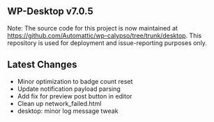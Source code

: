## WP-Desktop v7.0.5

Note: The source code for this project is now maintained at https://github.com/Automattic/wp-calypso/tree/trunk/desktop. This repository is used for deployment and issue-reporting purposes only.

## Latest Changes

* Minor optimization to badge count reset
* Update notification payload parsing
* Add fix for preview post button in editor
* Clean up network_failed.html
* desktop: minor log message tweak

